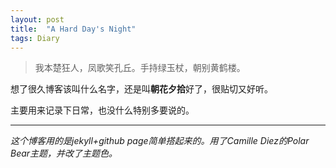 ```yaml
---
layout: post
title:  "A Hard Day's Night"
tags: Diary
---
```

>我本楚狂人，凤歌笑孔丘。手持绿玉杖，朝别黄鹤楼。

想了很久博客该叫什么名字，还是叫**朝花夕拾**好了，很贴切又好听。

主要用来记录下日常，也没什么特别多要说的。

***
*这个博客用的是jekyll+github page简单搭起来的。用了Camille Diez的Polar Bear主题，并改了主题色。*
